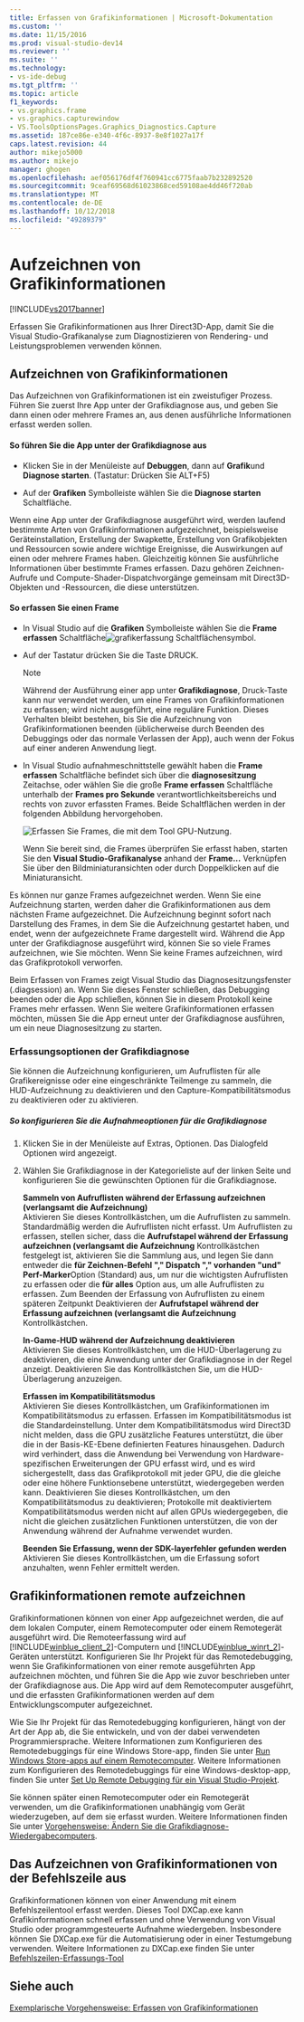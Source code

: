 ```yaml
---
title: Erfassen von Grafikinformationen | Microsoft-Dokumentation
ms.custom: ''
ms.date: 11/15/2016
ms.prod: visual-studio-dev14
ms.reviewer: ''
ms.suite: ''
ms.technology:
- vs-ide-debug
ms.tgt_pltfrm: ''
ms.topic: article
f1_keywords:
- vs.graphics.frame
- vs.graphics.capturewindow
- VS.ToolsOptionsPages.Graphics_Diagnostics.Capture
ms.assetid: 187ce86e-e340-4f6c-8937-8e8f1027a17f
caps.latest.revision: 44
author: mikejo5000
ms.author: mikejo
manager: ghogen
ms.openlocfilehash: aef056176df4f760941cc6775faab7b232892520
ms.sourcegitcommit: 9ceaf69568d61023868ced59108ae4dd46f720ab
ms.translationtype: MT
ms.contentlocale: de-DE
ms.lasthandoff: 10/12/2018
ms.locfileid: "49289379"
---
```

# <a name="capturing-graphics-information"></a>Aufzeichnen von Grafikinformationen
[!INCLUDE[vs2017banner](../includes/vs2017banner.md)]

Erfassen Sie Grafikinformationen aus Ihrer Direct3D-App, damit Sie die Visual Studio-Grafikanalyse zum Diagnostizieren von Rendering- und Leistungsproblemen verwenden können.  
  
## <a name="capturing-graphics-information"></a>Aufzeichnen von Grafikinformationen  
 Das Aufzeichnen von Grafikinformationen ist ein zweistufiger Prozess. Führen Sie zuerst Ihre App unter der Grafikdiagnose aus, und geben Sie dann einen oder mehrere Frames an, aus denen ausführliche Informationen erfasst werden sollen.  
  
#### <a name="to-run-your-app-under-graphics-diagnostics"></a>So führen Sie die App unter der Grafikdiagnose aus  
  
-   Klicken Sie in der Menüleiste auf **Debuggen**, dann auf **Grafik**und **Diagnose starten**. (Tastatur: Drücken Sie ALT+F5)  
  
-   Auf der **Grafiken** Symbolleiste wählen Sie die **Diagnose starten** Schaltfläche.  
  
 Wenn eine App unter der Grafikdiagnose ausgeführt wird, werden laufend bestimmte Arten von Grafikinformationen aufgezeichnet, beispielsweise Geräteinstallation, Erstellung der Swapkette, Erstellung von Grafikobjekten und Ressourcen sowie andere wichtige Ereignisse, die Auswirkungen auf einen oder mehrere Frames haben. Gleichzeitig können Sie ausführliche Informationen über bestimmte Frames erfassen. Dazu gehören Zeichnen-Aufrufe und Compute-Shader-Dispatchvorgänge gemeinsam mit Direct3D-Objekten und -Ressourcen, die diese unterstützen.  
  
#### <a name="to-capture-a-frame"></a>So erfassen Sie einen Frame  
  
-   In Visual Studio auf die **Grafiken** Symbolleiste wählen Sie die **Frame erfassen** Schaltfläche![grafikerfassung Schaltflächensymbol](../debugger/media/debuggingdirectxgraphics.png "DebuggingDirectXGraphics").  
  
-   Auf der Tastatur drücken Sie die Taste DRUCK.  
  
    > [!NOTE]
    >  Während der Ausführung einer app unter **Grafikdiagnose**, Druck-Taste kann nur verwendet werden, um eine Frames von Grafikinformationen zu erfassen; wird nicht ausgeführt, eine reguläre Funktion. Dieses Verhalten bleibt bestehen, bis Sie die Aufzeichnung von Grafikinformationen beenden (üblicherweise durch Beenden des Debuggings oder das normale Verlassen der App), auch wenn der Fokus auf einer anderen Anwendung liegt.  
  
-   In Visual Studio aufnahmeschnittstelle gewählt haben die **Frame erfassen** Schaltfläche befindet sich über die **diagnosesitzung** Zeitachse, oder wählen Sie die große **Frame erfassen** Schaltfläche unterhalb der **Frames pro Sekunde** verantwortlichkeitsbereichs und rechts von zuvor erfassten Frames. Beide Schaltflächen werden in der folgenden Abbildung hervorgehoben.  
  
     ![Erfassen Sie Frames, die mit dem Tool GPU-Nutzung. ](../debugger/media/pix-gpu-usage-tool-capture-frame.png "Pix_gpu_usage_tool_capture_frame")  
  
     Wenn Sie bereit sind, die Frames überprüfen Sie erfasst haben, starten Sie den **Visual Studio-Grafikanalyse** anhand der **Frame...** Verknüpfen Sie über den Bildminiaturansichten oder durch Doppelklicken auf die Miniaturansicht.  
  
 Es können nur ganze Frames aufgezeichnet werden. Wenn Sie eine Aufzeichnung starten, werden daher die Grafikinformationen aus dem nächsten Frame aufgezeichnet. Die Aufzeichnung beginnt sofort nach Darstellung des Frames, in dem Sie die Aufzeichnung gestartet haben, und endet, wenn der aufgezeichnete Frame dargestellt wird. Während die App unter der Grafikdiagnose ausgeführt wird, können Sie so viele Frames aufzeichnen, wie Sie möchten. Wenn Sie keine Frames aufzeichnen, wird das Grafikprotokoll verworfen.  
  
 Beim Erfassen von Frames zeigt Visual Studio das Diagnosesitzungsfenster (.diagsession) an. Wenn Sie dieses Fenster schließen, das Debugging beenden oder die App schließen, können Sie in diesem Protokoll keine Frames mehr erfassen. Wenn Sie weitere Grafikinformationen erfassen möchten, müssen Sie die App erneut unter der Grafikdiagnose ausführen, um ein neue Diagnosesitzung zu starten.  
  
### <a name="graphics-diagnostics-capture-options"></a>Erfassungsoptionen der Grafikdiagnose  
 Sie können die Aufzeichnung konfigurieren, um Aufruflisten für alle Grafikereignisse oder eine eingeschränkte Teilmenge zu sammeln, die HUD-Aufzeichnung zu deaktivieren und den Capture-Kompatibilitätsmodus zu deaktivieren oder zu aktivieren.  
  
##### <a name="to-configure-graphics-diagnostics-capture-options"></a>So konfigurieren Sie die Aufnahmeoptionen für die Grafikdiagnose  
  
1.  Klicken Sie in der Menüleiste auf Extras, Optionen. Das Dialogfeld Optionen wird angezeigt.  
  
2.  Wählen Sie Grafikdiagnose in der Kategorieliste auf der linken Seite und konfigurieren Sie die gewünschten Optionen für die Grafikdiagnose.  
  
     **Sammeln von Aufruflisten während der Erfassung aufzeichnen (verlangsamt die Aufzeichnung)**  
     Aktivieren Sie dieses Kontrollkästchen, um die Aufruflisten zu sammeln. Standardmäßig werden die Aufruflisten nicht erfasst. Um Aufruflisten zu erfassen, stellen sicher, dass die **Aufrufstapel während der Erfassung aufzeichnen (verlangsamt die Aufzeichnung** Kontrollkästchen festgelegt ist, aktivieren Sie die Sammlung aus, und legen Sie dann entweder die **für Zeichnen-Befehl "," Dispatch "," vorhanden "und" Perf-Marker**Option (Standard) aus, um nur die wichtigsten Aufruflisten zu erfassen oder die **für alles** Option aus, um alle Aufruflisten zu erfassen. Zum Beenden der Erfassung von Aufruflisten zu einem späteren Zeitpunkt Deaktivieren der **Aufrufstapel während der Erfassung aufzeichnen (verlangsamt die Aufzeichnung** Kontrollkästchen.  
  
     **In-Game-HUD während der Aufzeichnung deaktivieren**  
     Aktivieren Sie dieses Kontrollkästchen, um die HUD-Überlagerung zu deaktivieren, die eine Anwendung unter der Grafikdiagnose in der Regel anzeigt. Deaktivieren Sie das Kontrollkästchen Sie, um die HUD-Überlagerung anzuzeigen.  
  
     **Erfassen im Kompatibilitätsmodus**  
     Aktivieren Sie dieses Kontrollkästchen, um Grafikinformationen im Kompatibilitätsmodus zu erfassen. Erfassen im Kompatibilitätsmodus ist die Standardeinstellung. Unter dem Kompatibilitätsmodus wird Direct3D nicht melden, dass die GPU zusätzliche Features unterstützt, die über die in der Basis-KE-Ebene definierten Features hinausgehen. Dadurch wird verhindert, dass die Anwendung bei Verwendung von Hardware-spezifischen Erweiterungen der GPU erfasst wird, und es wird sichergestellt, dass das Grafikprotokoll mit jeder GPU, die die gleiche oder eine höhere Funktionsebene unterstützt, wiedergegeben werden kann. Deaktivieren Sie dieses Kontrollkästchen, um den Kompatibilitätsmodus zu deaktivieren; Protokolle mit deaktiviertem Kompatibilitätsmodus werden nicht auf allen GPUs wiedergegeben, die nicht die gleichen zusätzlichen Funktionen unterstützen, die von der Anwendung während der Aufnahme verwendet wurden.  
  
     **Beenden Sie Erfassung, wenn der SDK-layerfehler gefunden werden**  
     Aktivieren Sie dieses Kontrollkästchen, um die Erfassung sofort anzuhalten, wenn Fehler ermittelt werden.  
  
## <a name="capturing-graphics-information-remotely"></a>Grafikinformationen remote aufzeichnen  
 Grafikinformationen können von einer App aufgezeichnet werden, die auf dem lokalen Computer, einem Remotecomputer oder einem Remotegerät ausgeführt wird. Die Remoteerfassung wird auf [!INCLUDE[winblue_client_2](../includes/winblue-client-2-md.md)]-Computern und [!INCLUDE[winblue_winrt_2](../includes/winblue-winrt-2-md.md)]-Geräten unterstützt. Konfigurieren Sie Ihr Projekt für das Remotedebugging, wenn Sie Grafikinformationen von einer remote ausgeführten App aufzeichnen möchten, und führen Sie die App wie zuvor beschrieben unter der Grafikdiagnose aus. Die App wird auf dem Remotecomputer ausgeführt, und die erfassten Grafikinformationen werden auf dem Entwicklungscomputer aufgezeichnet.  
  
 Wie Sie Ihr Projekt für das Remotedebugging konfigurieren, hängt von der Art der App ab, die Sie entwickeln, und von der dabei verwendeten Programmiersprache. Weitere Informationen zum Konfigurieren des Remotedebuggings für eine Windows Store-app, finden Sie unter [Run Windows Store-apps auf einem Remotecomputer](../debugger/run-windows-store-apps-on-a-remote-machine.md). Weitere Informationen zum Konfigurieren des Remotedebuggings für eine Windows-desktop-app, finden Sie unter [Set Up Remote Debugging für ein Visual Studio-Projekt](http://msdn.microsoft.com/library/ec332dc4-400a-498b-a0e6-c8dcf10fef8a).  
  
 Sie können später einen Remotecomputer oder ein Remotegerät verwenden, um die Grafikinformationen unabhängig vom Gerät wiederzugeben, auf dem sie erfasst wurden. Weitere Informationen finden Sie unter [Vorgehensweise: Ändern Sie die Grafikdiagnose-Wiedergabecomputers](../debugger/how-to-change-the-graphics-diagnostics-playback-machine.md).  
  
## <a name="capturing-graphics-information-from-the-command-line"></a>Das Aufzeichnen von Grafikinformationen von der Befehlszeile aus  
 Grafikinformationen können von einer Anwendung mit einem Befehlszeilentool erfasst werden. Dieses Tool DXCap.exe kann Grafikinformationen schnell erfassen und ohne Verwendung von Visual Studio oder programmgesteuerte Aufnahme wiedergeben. Insbesondere können Sie DXCap.exe für die Automatisierung oder in einer Testumgebung verwenden. Weitere Informationen zu DXCap.exe finden Sie unter [Befehlszeilen-Erfassungs-Tool](../debugger/command-line-capture-tool.md)  
  
## <a name="see-also"></a>Siehe auch  
 [Exemplarische Vorgehensweise: Erfassen von Grafikinformationen](../debugger/walkthrough-capturing-graphics-information.md)



